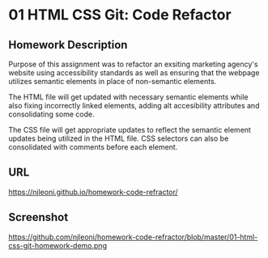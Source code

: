 # 01 HTML CSS Git: Code Refactor

## Homework Description

Purpose of this assignment was to refactor an exsiting marketing agency's website using accessibility standards as well as ensuring that the webpage utilizes semantic elements in place of non-semantic elements.

The HTML file will get updated with necessary semantic elements while also fixing incorrectly linked elements, adding alt accesibility attributes and consolidating some code.

The CSS file will get appropriate updates to reflect the semantic element updates being utilized in the HTML file. CSS selectors can also be consolidated with comments before each element.

## URL

https://njleoni.github.io/homework-code-refractor/

## Screenshot

https://github.com/njleoni/homework-code-refractor/blob/master/01-html-css-git-homework-demo.png
